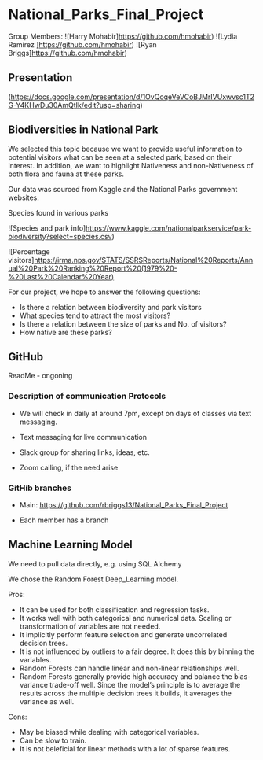 # National_Parks_Final_Project

Group Members:
![Harry Mohabir]https://github.com/hmohabir)
![Lydia Ramirez ]https://github.com/hmohabir)
![Ryan Briggs]https://github.com/hmohabir)

## Presentation

(https://docs.google.com/presentation/d/1OvQoqeVeVCoBJMrIVUxwvsc1T2G-Y4KHwDu30AmQtIk/edit?usp=sharing)

## Biodiversities in National Park



We selected this topic because we want to provide useful information to potential visitors what can be seen at a selected park, based on their interest. In addition, we want to highlight Nativeness and non-Nativeness of both flora and fauna at these parks.
 
Our data was sourced from Kaggle and the National Parks government websites:


Species found in various parks

![Species and park info]https://www.kaggle.com/nationalparkservice/park-biodiversity?select=species.csv)



![Percentage visitors]https://irma.nps.gov/STATS/SSRSReports/National%20Reports/Annual%20Park%20Ranking%20Report%20(1979%20-%20Last%20Calendar%20Year)

For our project, we hope to answer the following questions:


- Is there a relation between biodiversity and park visitors
- What species tend to attract the most visitors?
- Is there a relation between the size of parks and No. of visitors?
- How native are these parks?

## GitHub

ReadMe - ongoning

### Description of communication Protocols

- We will check in daily at around 7pm, except on days of classes via text messaging.

- Text messaging for live communication
- Slack group for sharing links, ideas, etc.
- Zoom calling, if the need arise

### GitHib branches

- Main: https://github.com/rbriggs13/National_Parks_Final_Project

- Each member has a branch


## Machine Learning Model

We need to pull data directly, e.g. using SQL Alchemy

We chose the Random Forest Deep_Learning model.

Pros:
- It can be used for both classification and regression tasks.
- It works well with both categorical and numerical data. Scaling or transformation of variables are not needed.
- It implicitly perform feature selection and generate uncorrelated decision trees. 
- It is not influenced by outliers to a fair degree. It does this by binning the variables.
- Random Forests can handle linear and non-linear relationships well.
- Random Forests generally provide high accuracy and balance the bias-variance trade-off well. Since the model’s principle is to average the results across the multiple decision trees it builds, it averages the variance as well.

Cons:
- May be biased while dealing with categorical variables.
- Can be slow to train.
- It is not beleficial for linear methods with a lot of sparse features.
